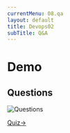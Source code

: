 ```yaml
---
currentMenu: 08.qa
layout: default
title: Devops02
subTitle: Q&A
---
```


# Demo

## Questions

![Questions](https://raw.githubusercontent.com/c4xp/Devops02/master/assets/questions.jpg)

[Quiz→](09.quiz.md)